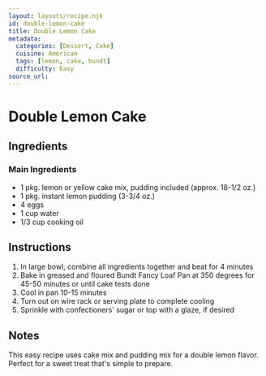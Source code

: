 ```yaml
---
layout: layouts/recipe.njk
id: double-lemon-cake
title: Double Lemon Cake
metadata:
  categories: [Dessert, Cake]
  cuisine: American
  tags: [lemon, cake, bundt]
  difficulty: Easy
source_url: 
---
```


# Double Lemon Cake

## Ingredients

### Main Ingredients
- 1 pkg. lemon or yellow cake mix, pudding included (approx. 18-1/2 oz.)
- 1 pkg. instant lemon pudding (3-3/4 oz.)
- 4 eggs
- 1 cup water
- 1/3 cup cooking oil

## Instructions

1. In large bowl, combine all ingredients together and beat for 4 minutes
2. Bake in greased and floured Bundt Fancy Loaf Pan at 350 degrees for 45-50 minutes or until cake tests done
3. Cool in pan 10-15 minutes
4. Turn out on wire rack or serving plate to complete cooling
5. Sprinkle with confectioners' sugar or top with a glaze, if desired

## Notes
This easy recipe uses cake mix and pudding mix for a double lemon flavor. Perfect for a sweet treat that's simple to prepare.
